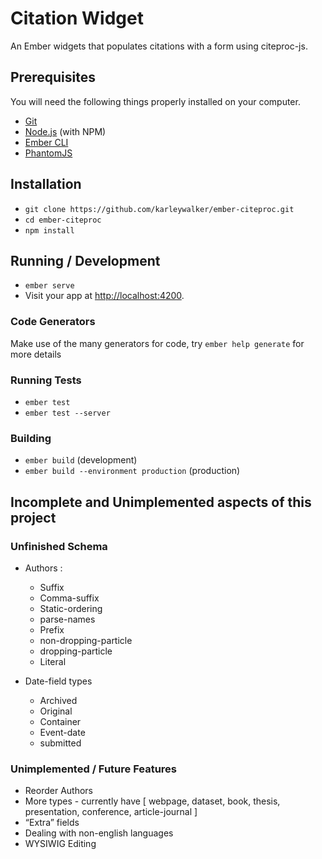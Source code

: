 # Citation Widget

An Ember widgets that populates citations with a form using citeproc-js.

## Prerequisites

You will need the following things properly installed on your computer.

* [Git](https://git-scm.com/)
* [Node.js](https://nodejs.org/) (with NPM)
* [Ember CLI](https://ember-cli.com/)
* [PhantomJS](http://phantomjs.org/)

## Installation

* `git clone https://github.com/karleywalker/ember-citeproc.git`
* `cd ember-citeproc`
* `npm install`

## Running / Development

* `ember serve`
* Visit your app at [http://localhost:4200](http://localhost:4200).

### Code Generators

Make use of the many generators for code, try `ember help generate` for more details

### Running Tests

* `ember test`
* `ember test --server`

### Building

* `ember build` (development)
* `ember build --environment production` (production)

## Incomplete and Unimplemented aspects of this project
### Unfinished Schema
  * Authors :
    * Suffix
    * Comma-suffix
    * Static-ordering
    * parse-names
    * Prefix
    * non-dropping-particle
    * dropping-particle
    * Literal

  * Date-field types
    * Archived
    * Original
    * Container
    * Event-date
    * submitted
  
  
###  Unimplemented / Future Features
  * Reorder Authors
  * More types - currently have [ webpage, dataset, book, thesis, presentation, conference, article-journal ]
  * “Extra” fields
  * Dealing with non-english languages 
  * WYSIWIG Editing
